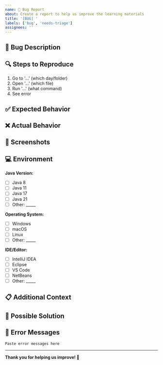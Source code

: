 ```yaml
---
name: 🐛 Bug Report
about: Create a report to help us improve the learning materials
title: '[BUG] '
labels: ['bug', 'needs-triage']
assignees: ''
---
```


## 🐛 Bug Description

<!-- A clear and concise description of what the bug is -->

## 🔍 Steps to Reproduce

1. Go to '...' (which day/folder)
2. Open '...' (which file)
3. Run '...' (what command)
4. See error

## ✅ Expected Behavior

<!-- A clear and concise description of what you expected to happen -->

## ❌ Actual Behavior

<!-- A clear and concise description of what actually happened -->

## 📸 Screenshots

<!-- If applicable, add screenshots to help explain your problem -->

## 💻 Environment

**Java Version:**
- [ ] Java 8
- [ ] Java 11
- [ ] Java 17
- [ ] Java 21
- [ ] Other: _____

**Operating System:**
- [ ] Windows
- [ ] macOS
- [ ] Linux
- [ ] Other: _____

**IDE/Editor:**
- [ ] IntelliJ IDEA
- [ ] Eclipse
- [ ] VS Code
- [ ] NetBeans
- [ ] Other: _____

## 📋 Additional Context

<!-- Add any other context about the problem here -->

## 🔧 Possible Solution

<!-- If you have suggestions on a fix for the bug, please describe it here -->

## 📝 Error Messages

<!-- If there are any error messages, please include them here -->

```
Paste error messages here
```

---

**Thank you for helping us improve! 🚀** 